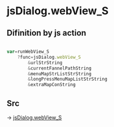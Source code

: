 # jsDialog.webView_S

## Difinition by js action

```js.js

var=runWebView_S
	?func=jsDialog.webView_S
		&urlStrString
		&currentFannelPathString
		&menuMapStrListStrString
		&longPressMenuMapListStrString
		&extraMapConString
```

## Src

-> [jsDialog.webView_S](https://github.com/puutaro/CommandClick/blob/master/app/src/main/java/com/puutaro/commandclick/fragment_lib/terminal_fragment/js_interface/dialog/JsDialog.kt#L329)


